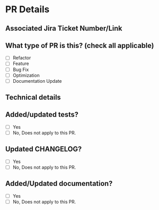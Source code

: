 
# PR Details

## Associated Jira Ticket Number/Link

## What type of PR is this? (check all applicable)

- [ ] Refactor
- [ ] Feature
- [ ] Bug Fix
- [ ] Optimization
- [ ] Documentation Update

## Technical details

<!-- Please explain the changes along with JIRA/Github link(if applies). -->

## Added/updated tests?

<!-- We encourage you to keep the code coverage percentage at 80% and above. -->

- [ ] Yes
- [ ] No, Does not apply to this PR.

## Updated CHANGELOG?

<!-- Needed for Release updates for a ROCm release. -->

- [ ] Yes
- [ ] No, Does not apply to this PR.

## Added/Updated documentation?

- [ ] Yes
- [ ] No, Does not apply to this PR.
